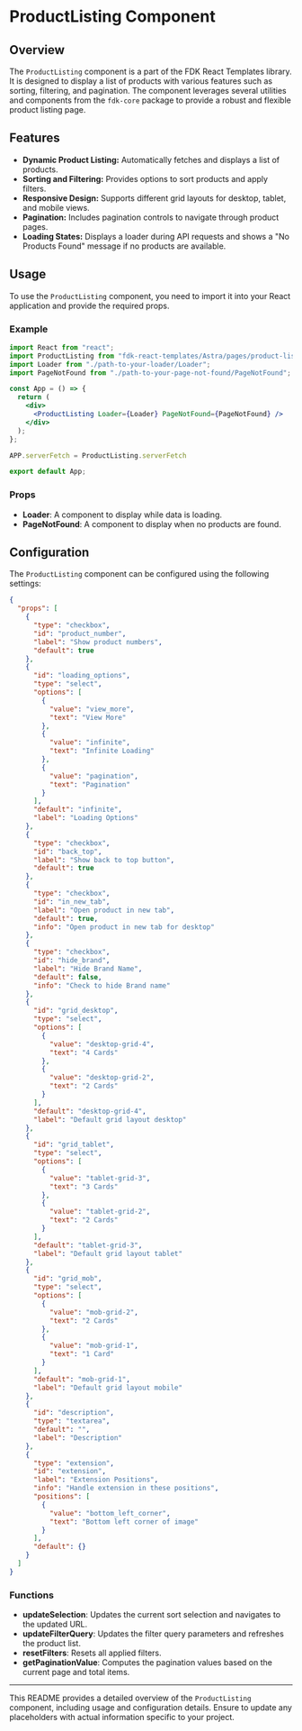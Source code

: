 # ProductListing Component

## Overview

The `ProductListing` component is a part of the FDK React Templates library. It is designed to display a list of products with various features such as sorting, filtering, and pagination. The component leverages several utilities and components from the `fdk-core` package to provide a robust and flexible product listing page.

## Features

- **Dynamic Product Listing:** Automatically fetches and displays a list of products.
- **Sorting and Filtering:** Provides options to sort products and apply filters.
- **Responsive Design:** Supports different grid layouts for desktop, tablet, and mobile views.
- **Pagination:** Includes pagination controls to navigate through product pages.
- **Loading States:** Displays a loader during API requests and shows a "No Products Found" message if no products are available.

## Usage

To use the `ProductListing` component, you need to import it into your React application and provide the required props.

### Example

```jsx
import React from "react";
import ProductListing from "fdk-react-templates/Astra/pages/product-listing/product-listing.js";
import Loader from "./path-to-your-loader/Loader";
import PageNotFound from "./path-to-your-page-not-found/PageNotFound";

const App = () => {
  return (
    <div>
      <ProductListing Loader={Loader} PageNotFound={PageNotFound} />
    </div>
  );
};

APP.serverFetch = ProductListing.serverFetch

export default App;
```

### Props

- **Loader**: A component to display while data is loading.
- **PageNotFound**: A component to display when no products are found.

## Configuration

The `ProductListing` component can be configured using the following settings:

```json
{
  "props": [
    {
      "type": "checkbox",
      "id": "product_number",
      "label": "Show product numbers",
      "default": true
    },
    {
      "id": "loading_options",
      "type": "select",
      "options": [
        {
          "value": "view_more",
          "text": "View More"
        },
        {
          "value": "infinite",
          "text": "Infinite Loading"
        },
        {
          "value": "pagination",
          "text": "Pagination"
        }
      ],
      "default": "infinite",
      "label": "Loading Options"
    },
    {
      "type": "checkbox",
      "id": "back_top",
      "label": "Show back to top button",
      "default": true
    },
    {
      "type": "checkbox",
      "id": "in_new_tab",
      "label": "Open product in new tab",
      "default": true,
      "info": "Open product in new tab for desktop"
    },
    {
      "type": "checkbox",
      "id": "hide_brand",
      "label": "Hide Brand Name",
      "default": false,
      "info": "Check to hide Brand name"
    },
    {
      "id": "grid_desktop",
      "type": "select",
      "options": [
        {
          "value": "desktop-grid-4",
          "text": "4 Cards"
        },
        {
          "value": "desktop-grid-2",
          "text": "2 Cards"
        }
      ],
      "default": "desktop-grid-4",
      "label": "Default grid layout desktop"
    },
    {
      "id": "grid_tablet",
      "type": "select",
      "options": [
        {
          "value": "tablet-grid-3",
          "text": "3 Cards"
        },
        {
          "value": "tablet-grid-2",
          "text": "2 Cards"
        }
      ],
      "default": "tablet-grid-3",
      "label": "Default grid layout tablet"
    },
    {
      "id": "grid_mob",
      "type": "select",
      "options": [
        {
          "value": "mob-grid-2",
          "text": "2 Cards"
        },
        {
          "value": "mob-grid-1",
          "text": "1 Card"
        }
      ],
      "default": "mob-grid-1",
      "label": "Default grid layout mobile"
    },
    {
      "id": "description",
      "type": "textarea",
      "default": "",
      "label": "Description"
    },
    {
      "type": "extension",
      "id": "extension",
      "label": "Extension Positions",
      "info": "Handle extension in these positions",
      "positions": [
        {
          "value": "bottom_left_corner",
          "text": "Bottom left corner of image"
        }
      ],
      "default": {}
    }
  ]
}
```

### Functions

- **updateSelection**: Updates the current sort selection and navigates to the updated URL.
- **updateFilterQuery**: Updates the filter query parameters and refreshes the product list.
- **resetFilters**: Resets all applied filters.
- **getPaginationValue**: Computes the pagination values based on the current page and total items.

---

This README provides a detailed overview of the `ProductListing` component, including usage and configuration details. Ensure to update any placeholders with actual information specific to your project.